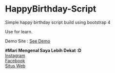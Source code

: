# HappyBirthday-Script

Simple happy birthday script build using bootstrap 4

Use for learn.


Demo Site : <a href="https://wafarifki.github.io/HappyBirthday-Script/">See Demo</a>


<b>#Mari Mengenal Saya Lebih Dekat :D </b>
<br><a href="https://instagram.com/wafarifki_" target="_blank">Instagram</a>
<br><a href="https://facebook.com/bekasiHACKERlive" target="_blank">Facebook</a>
<br><a href="https://wafarifki.tk" target="_blank">Situs Web</a>
